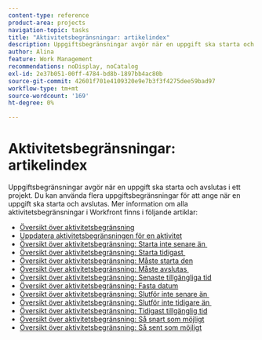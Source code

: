 ```yaml
---
content-type: reference
product-area: projects
navigation-topic: tasks
title: "Aktivitetsbegränsningar: artikelindex"
description: Uppgiftsbegränsningar avgör när en uppgift ska starta och avslutas i ett projekt. Du kan använda flera uppgiftsbegränsningar för att ange när en uppgift ska starta och avslutas. Mer information om alla uppgiftsbegränsningar i Workfront finns i följande artiklar.
author: Alina
feature: Work Management
recommendations: noDisplay, noCatalog
exl-id: 2e37b051-00ff-4784-bd8b-1897bb4ac80b
source-git-commit: 42601f701e4109320e9e7b3f3f4275dee59bad97
workflow-type: tm+mt
source-wordcount: '169'
ht-degree: 0%

---
```


# Aktivitetsbegränsningar: artikelindex

<!-- Audited: 1/2024 -->

Uppgiftsbegränsningar avgör när en uppgift ska starta och avslutas i ett projekt. Du kan använda flera uppgiftsbegränsningar för att ange när en uppgift ska starta och avslutas. Mer information om alla aktivitetsbegränsningar i Workfront finns i följande artiklar:

* [Översikt över aktivitetsbegränsning](../../../manage-work/tasks/task-constraints/task-constraint-overview.md)
* [Uppdatera aktivitetsbegränsningen för en aktivitet](../../../manage-work/tasks/task-constraints/update-task-constraint-of-task.md)
* [Översikt över aktivitetsbegränsning: Starta inte senare än &#x200B;](../../../manage-work/tasks/task-constraints/start-no-later-than.md)
* [Översikt över aktivitetsbegränsning: Starta tidigast &#x200B;](../../../manage-work/tasks/task-constraints/start-no-earlier-than.md)
* [Översikt över aktivitetsbegränsning: Måste starta den](../../../manage-work/tasks/task-constraints/must-start-on.md)
* [Översikt över aktivitetsbegränsning: Måste avslutas &#x200B;](../../../manage-work/tasks/task-constraints/must-finish-on.md)
* [Översikt över aktivitetsbegränsning: Senaste tillgängliga tid](../../../manage-work/tasks/task-constraints/latest-available-time.md)
* [Översikt över aktivitetsbegränsning: Fasta datum](../../../manage-work/tasks/task-constraints/fixed-dates.md)
* [Översikt över aktivitetsbegränsning: Slutför inte senare än &#x200B;](../../../manage-work/tasks/task-constraints/finish-no-later-than.md)
* [Översikt över aktivitetsbegränsning: Slutför inte tidigare än &#x200B;](../../../manage-work/tasks/task-constraints/finish-no-earlier-than.md)
* [Översikt över aktivitetsbegränsning: Tidigast tillgänglig tid](../../../manage-work/tasks/task-constraints/earliest-available-time.md)
* [Översikt över aktivitetsbegränsning: Så snart som möjligt](../../../manage-work/tasks/task-constraints/as-soon-as-possible.md)
* [Översikt över aktivitetsbegränsning: Så sent som möjligt](../../../manage-work/tasks/task-constraints/as-late-as-possible.md)
